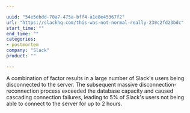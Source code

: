```yaml
---

uuid: "54e5ebdd-70a7-475a-bff4-a1e8e45367f2"
url: "https://slackhq.com/this-was-not-normal-really-230c2fd23bdc"
start_time: ""
end_time: ""
categories:
- postmortem
company: "Slack"
product: ""

---
```


A combination of factor results in a large number of Slack's users being disconnected to the server. The subsequent massive disconnection-reconnection process exceeded the database capacity and caused cascading connection failures, leading to 5% of Slack's users not being able to connect to the server for up to 2 hours.
